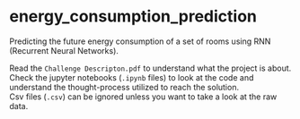 # energy_consumption_prediction

Predicting the future energy consumption of a set of rooms using RNN (Recurrent Neural Networks).

Read the `Challenge Descripton.pdf` to understand what the project is about.\
Check the jupyter notebooks (`.ipynb` files) to look at the code and understand the thought-process utilized to reach the solution.\
Csv files (`.csv`) can be ignored unless you want to take a look at the raw data.
